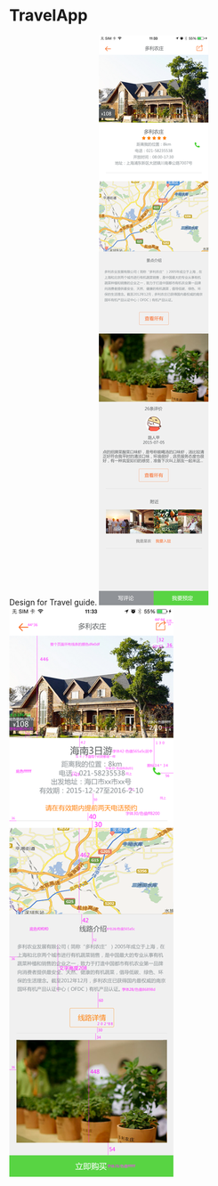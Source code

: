 # TravelApp
Design for Travel guide.
![UI](https://github.com/Edward7Zhang/TravelApp/blob/master/UI.png)
![UI2](https://github.com/Edward7Zhang/TravelApp/blob/master/UI2.png)
